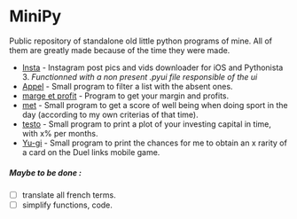 # MiniPy
Public repository of standalone old little python programs of mine. All of them are greatly made because of the time they were made.   

- [Insta](./Insta.py) - Instagram post pics and vids downloader for iOS and Pythonista 3. 
*Functionned with a non present .pyui file responsible of the ui*
- [Appel](./Appel.py) - Small program to filter a list with the absent ones.
- [marge et profit](./marge_et_profit.py) - Program to get your margin and profits.
- [met](./met.py) - Small program to get a score of well being when doing sport in the day (according to my own criterias of that time).
- [testo](./testo.py) - Small program to print a plot of your investing capital in time, with x% per months.
- [Yu-gi](./Yu-gi.py) - Small program to print the chances for me to obtain an x rarity of a card on the Duel links mobile game.


##### Maybe to be done :
- [ ] translate all french terms.
- [ ] simplify functions, code.
